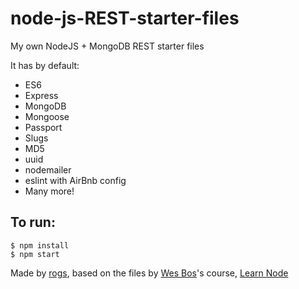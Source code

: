 # node-js-REST-starter-files
My own NodeJS + MongoDB REST starter files

It has by default:
- ES6
- Express
- MongoDB
- Mongoose
- Passport
- Slugs
- MD5
- uuid
- nodemailer
- eslint with AirBnb config
- Many more!

## To run:

```
$ npm install
$ npm start
```

Made by [rogs](https://rogs.me), based on the files by [Wes Bos](http://wesbos.com/)'s course, [Learn Node](https://github.com/wesbos/Learn-Node)
